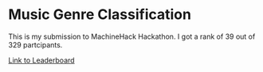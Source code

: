 # Music Genre Classification

This is my submission to MachineHack Hackathon. I got a rank of 39 out of 329 partcipants.

[Link to Leaderboard](https://machinehack.com/hackathons/music_genre_classification_weekend_hackathon_edition_2_the_last_hacker_standing/leaderboard)